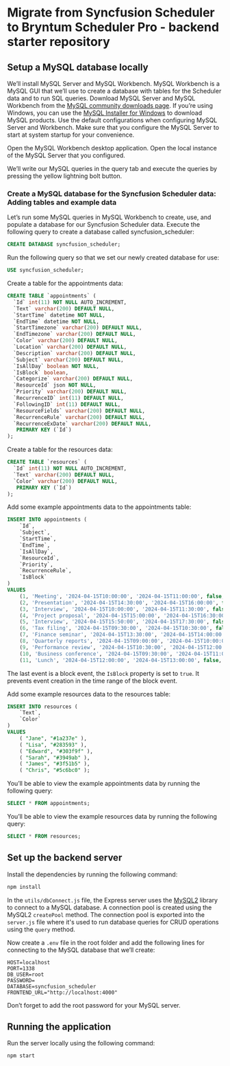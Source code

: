 # Migrate from Syncfusion Scheduler to Bryntum Scheduler Pro - backend starter repository

## Setup a MySQL database locally

We’ll install MySQL Server and MySQL Workbench. MySQL Workbench is a MySQL GUI that we’ll use to create a database with tables for the Scheduler data and to run SQL queries. Download MySQL Server and MySQL Workbench from the [MySQL community downloads page](https://dev.mysql.com/downloads/). If you’re using Windows, you can use the [MySQL Installer for Windows](https://dev.mysql.com/downloads/installer/) to download MySQL products. Use the default configurations when configuring MySQL Server and Workbench. Make sure that you configure the MySQL Server to start at system startup for your convenience.

Open the MySQL Workbench desktop application. Open the local instance of the MySQL Server that you configured.

We’ll write our MySQL queries in the query tab and execute the queries by pressing the yellow lightning bolt button.

### Create a MySQL database for the Syncfusion Scheduler data: Adding tables and example data

Let’s run some MySQL queries in MySQL Workbench to create, use, and populate a database for our Syncfusion Scheduler data. Execute the following query to create a database called syncfusion_scheduler:


```sql
CREATE DATABASE syncfusion_scheduler;
```

Run the following query so that we set our newly created database for use:

```sql
USE syncfusion_scheduler;
```

Create a table for the appointments data:

```sql
CREATE TABLE `appointments` (
  `Id` int(11) NOT NULL AUTO_INCREMENT,
  `Text` varchar(200) DEFAULT NULL,
  `StartTime` datetime NOT NULL,
  `EndTime` datetime NOT NULL,
  `StartTimezone` varchar(200) DEFAULT NULL,
  `EndTimezone` varchar(200) DEFAULT NULL,
  `Color` varchar(200) DEFAULT NULL,
  `Location` varchar(200) DEFAULT NULL,
  `Description` varchar(200) DEFAULT NULL,
  `Subject` varchar(200) DEFAULT NULL,
  `IsAllDay` boolean NOT NULL,
  `IsBlock` boolean,
  `Categorize` varchar(200) DEFAULT NULL,
  `ResourceId` json NOT NULL,
  `Priority` varchar(200) DEFAULT NULL,
  `RecurrenceID` int(11) DEFAULT NULL,
  `FollowingID` int(11) DEFAULT NULL,
  `ResourceFields` varchar(200) DEFAULT NULL,
  `RecurrenceRule` varchar(200) DEFAULT NULL,
  `RecurrenceExDate` varchar(200) DEFAULT NULL,
   PRIMARY KEY (`Id`)
);
```

Create a table for the resources data:

```sql
CREATE TABLE `resources` (
  `Id` int(11) NOT NULL AUTO_INCREMENT,
  `Text` varchar(200) DEFAULT NULL,
  `Color` varchar(200) DEFAULT NULL,
   PRIMARY KEY (`Id`)
);
```

Add some example appointments data to the appointments table:

```sql
INSERT INTO appointments (
    `Id`, 
    `Subject`, 
    `StartTime`, 
    `EndTime`, 
    `IsAllDay`,
    `ResourceId`,
    `Priority`,
    `RecurrenceRule`,
    `IsBlock`
) 
VALUES 
    (1, 'Meeting', '2024-04-15T10:00:00', '2024-04-15T11:00:00', false, '[1]', 'low', NULL, NULL),
    (2, 'Presentation', '2024-04-15T14:30:00', '2024-04-15T16:00:00', false, '[2]', 'high', 'FREQ=DAILY;INTERVAL=1;COUNT=5;', NULL),
    (3, 'Interview', '2024-04-15T10:00:00', '2024-04-15T11:30:00', false, '[3]', 'low', 'FREQ=DAILY;INTERVAL=4;', NULL),
    (4, 'Project proposal', '2024-04-15T15:00:00', '2024-04-15T16:30:00', false, '[4]', 'low', NULL, NULL),
    (5, 'Interview', '2024-04-15T15:50:00', '2024-04-15T17:30:00', false, '[4]', 'high', NULL, NULL),
    (6, 'Tax filing', '2024-04-15T09:30:00', '2024-04-15T10:30:00', false, '[5]', 'high', NULL, NULL),
    (7, 'Finance seminar', '2024-04-15T13:30:00', '2024-04-15T14:00:00', false, '[6]', 'low', NULL, NULL),
    (8, 'Quarterly reports', '2024-04-15T09:00:00', '2024-04-15T10:00:00', false, '[6]', 'high', NULL, NULL),
    (9, 'Performance review', '2024-04-15T10:30:00', '2024-04-15T12:00:00', false, '[3]', 'high', NULL, NULL),
    (10, 'Business conference', '2024-04-15T09:30:00', '2024-04-15T11:00:00', false, '[2]', 'low', NULL, NULL),
    (11, 'Lunch', '2024-04-15T12:00:00', '2024-04-15T13:00:00', false, '[1, 2, 3, 4, 5, 6]', NULL, 'FREQ=DAILY;INTERVAL=1;', true);
```

The last event is a block event, the `IsBlock` property is set to `true`. It prevents event creation in the time range of the block event.

Add some example resources data to the resources table:

```sql
INSERT INTO resources (
    `Text`, 
    `Color`
) 
VALUES 
    ( "Jane", "#1a237e" ),
    ( "Lisa", "#283593" ),
    ( "Edward", "#303f9f" ),
    ( "Sarah", "#3949ab" ),
    ( "James", "#3f51b5" ),
    ( "Chris", "#5c6bc0" );
```

You’ll be able to view the example appointments data by running the following query:

```sql
SELECT * FROM appointments;
```

You’ll be able to view the example resources data by running the following query:

```sql
SELECT * FROM resources;
```

## Set up the backend server

Install the dependencies by running the following command:

```bash
npm install
```

In the `utils/dbConnect.js` file, the Express server uses the [MySQL2](https://github.com/sidorares/node-mysql2) library to connect to a MySQL database. A connection pool is created using the MySQL2 `createPool` method. The connection pool is exported into the `server.js` file where it's used to run database queries for CRUD operations using the `query` method.

Now create a `.env` file in the root folder and add the following lines for connecting to the MySQL database that we’ll create:

```
HOST=localhost
PORT=1338
DB_USER=root
PASSWORD=
DATABASE=syncfusion_scheduler
FRONTEND_URL="http://localhost:4000"
```

Don’t forget to add the root password for your MySQL server.

## Running the application

Run the server locally using the following command:

```bash
npm start
```
